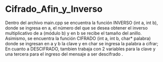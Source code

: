 # Cifrado_Afin_y_Inverso
Dentro del archivo main.cpp se encuentra la función INVERSO (int a, int b), donde se ingresa en a, el número del que se desea obtener el inverso multiplicativo de a (módulo b) y en b se recibe el tamaño del anillo.
Asimismo, se encuentra la función CIFRADO (int a, int b, char* palabra) donde se ingresan en a y b la clave y en char se ingresa la palabra a cifrar; En cuanto a DESCIFRADO, tambien trabaja con 2 variables para la clave y una tercera para el ingreso del mensaje a ser descifrado .